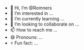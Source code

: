 - 👋 Hi, I’m @Romners
- 👀 I’m interested in ...
- 🌱 I’m currently learning ...
- 💞️ I’m looking to collaborate on ...
- 📫 How to reach me ...
- 😄 Pronouns: ...
- ⚡ Fun fact: ...

<!---
Romners/Romners is a ✨ special ✨ repository because its `README.md` (this file) appears on your GitHub profile.
You can click the Preview link to take a look at your changes.
--->
